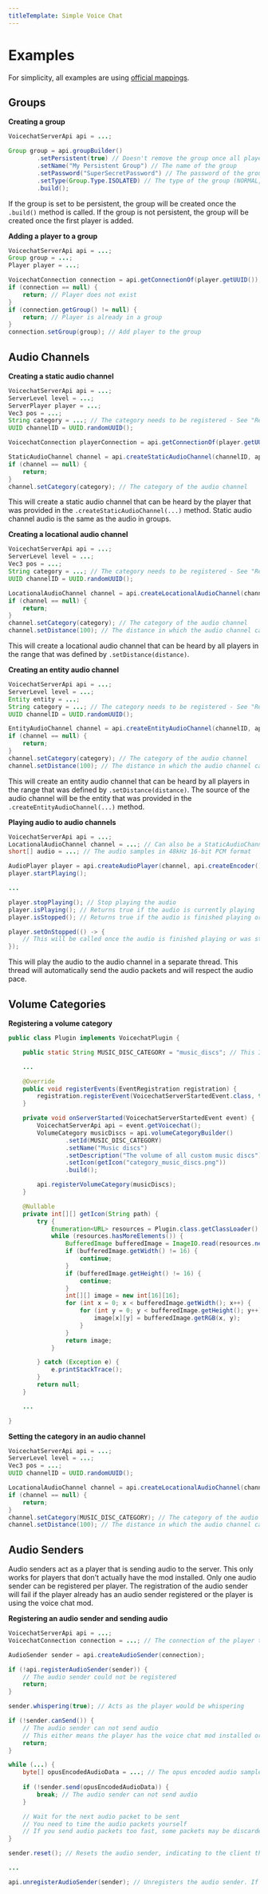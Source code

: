 ```yaml
---
titleTemplate: Simple Voice Chat
---
```


# Examples

For simplicity, all examples are using [official mappings](https://minecraft.wiki/w/Obfuscation_map).

## Groups

**Creating a group**

```java
VoicechatServerApi api = ...;

Group group = api.groupBuilder()
        .setPersistent(true) // Doesn't remove the group once all players left
        .setName("My Persistent Group") // The name of the group
        .setPassword("SuperSecretPassword") // The password of the group
        .setType(Group.Type.ISOLATED) // The type of the group (NORMAL, OPEN, ISOLATED)
        .build();
```

If the group is set to be persistent, the group will be created once the `.build()` method is called.
If the group is not persistent, the group will be created once the first player is added.

**Adding a player to a group**

```java
VoicechatServerApi api = ...;
Group group = ...;
Player player = ...;

VoicechatConnection connection = api.getConnectionOf(player.getUUID());
if (connection == null) {
    return; // Player does not exist
}
if (connection.getGroup() != null) {
    return; // Player is already in a group
}
connection.setGroup(group); // Add player to the group
```

## Audio Channels

**Creating a static audio channel**

```java
VoicechatServerApi api = ...;
ServerLevel level = ...;
ServerPlayer player = ...;
Vec3 pos = ...;
String category = ...; // The category needs to be registered - See "Registering a volume category"
UUID channelID = UUID.randomUUID();

VoicechatConnection playerConnection = api.getConnectionOf(player.getUUID());

StaticAudioChannel channel = api.createStaticAudioChannel(channelID, api.fromServerLevel(level), playerConnection);
if (channel == null) {
    return;
}
channel.setCategory(category); // The category of the audio channel
```

This will create a static audio channel that can be heard by the player that was provided in the `.createStaticAudioChannel(...)` method.
Static audio channel audio is the same as the audio in groups.


**Creating a locational audio channel**

```java
VoicechatServerApi api = ...;
ServerLevel level = ...;
Vec3 pos = ...;
String category = ...; // The category needs to be registered - See "Registering a volume category"
UUID channelID = UUID.randomUUID();

LocationalAudioChannel channel = api.createLocationalAudioChannel(channelID, api.fromServerLevel(level), api.createPosition(pos.x, pos.y, pos.z));
if (channel == null) {
    return;
}
channel.setCategory(category); // The category of the audio channel
channel.setDistance(100); // The distance in which the audio channel can be heard
```

This will create a locational audio channel that can be heard by all players in the range that was defined by `.setDistance(distance)`.


**Creating an entity audio channel**

```java
VoicechatServerApi api = ...;
ServerLevel level = ...;
Entity entity = ...;
String category = ...; // The category needs to be registered - See "Registering a volume category"
UUID channelID = UUID.randomUUID();

EntityAudioChannel channel = api.createEntityAudioChannel(channelID, api.fromEntity(entity));
if (channel == null) {
    return;
}
channel.setCategory(category); // The category of the audio channel
channel.setDistance(100); // The distance in which the audio channel can be heard
```

This will create an entity audio channel that can be heard by all players in the range that was defined by `.setDistance(distance)`.
The source of the audio channel will be the entity that was provided in the `.createEntityAudioChannel(...)` method.

**Playing audio to audio channels**

```java
VoicechatServerApi api = ...;
LocationalAudioChannel channel = ...; // Can also be a StaticAudioChannel or EntityAudioChannel
short[] audio = ...; // The audio samples in 48kHz 16-bit PCM format

AudioPlayer player = api.createAudioPlayer(channel, api.createEncoder(), audio);
player.startPlaying();

...

player.stopPlaying(); // Stop playing the audio
player.isPlaying(); // Returns true if the audio is currently playing
player.isStopped(); // Returns true if the audio is finished playing or was stopped

player.setOnStopped(() -> {
    // This will be called once the audio is finished playing or was stopped
});
```

This will play the audio to the audio channel in a separate thread.
This thread will automatically send the audio packets and will respect the audio pace.

## Volume Categories

**Registering a volume category**

```java
public class Plugin implements VoicechatPlugin {

    public static String MUSIC_DISC_CATEGORY = "music_discs"; // This ID must be unique. If a category with the same ID already exists, the category will be replaced

    ...

    @Override
    public void registerEvents(EventRegistration registration) {
        registration.registerEvent(VoicechatServerStartedEvent.class, this::onServerStarted);
    }

    private void onServerStarted(VoicechatServerStartedEvent event) {
        VoicechatServerApi api = event.getVoicechat();
        VolumeCategory musicDiscs = api.volumeCategoryBuilder()
                .setId(MUSIC_DISC_CATEGORY)
                .setName("Music discs")
                .setDescription("The volume of all custom music discs")
                .setIcon(getIcon("category_music_discs.png"))
                .build();

        api.registerVolumeCategory(musicDiscs);
    }

    @Nullable
    private int[][] getIcon(String path) {
        try {
            Enumeration<URL> resources = Plugin.class.getClassLoader().getResources(path);
            while (resources.hasMoreElements()) {
                BufferedImage bufferedImage = ImageIO.read(resources.nextElement().openStream());
                if (bufferedImage.getWidth() != 16) {
                    continue;
                }
                if (bufferedImage.getHeight() != 16) {
                    continue;
                }
                int[][] image = new int[16][16];
                for (int x = 0; x < bufferedImage.getWidth(); x++) {
                    for (int y = 0; y < bufferedImage.getHeight(); y++) {
                        image[x][y] = bufferedImage.getRGB(x, y);
                    }
                }
                return image;
            }

        } catch (Exception e) {
            e.printStackTrace();
        }
        return null;
    }

    ...

}
```

**Setting the category in an audio channel**

```java
VoicechatServerApi api = ...;
ServerLevel level = ...;
Vec3 pos = ...;
UUID channelID = UUID.randomUUID();

LocationalAudioChannel channel = api.createLocationalAudioChannel(channelID, api.fromServerLevel(level), api.createPosition(pos.x, pos.y, pos.z));
if (channel == null) {
    return;
}
channel.setCategory(MUSIC_DISC_CATEGORY); // The category of the audio channel (Registered in the previous code snippet)
channel.setDistance(100); // The distance in which the audio channel can be heard
```

## Audio Senders

Audio senders act as a player that is sending audio to the server.
This only works for players that don't actually have the mod installed.
Only one audio sender can be registered per player.
The registration of the audio sender will fail if the player already has an audio sender registered or the player is using the voice chat mod.

**Registering an audio sender and sending audio**

```java
VoicechatServerApi api = ...;
VoicechatConnection connection = ...; // The connection of the player that should act as the sender of the audio

AudioSender sender = api.createAudioSender(connection);

if (!api.registerAudioSender(sender)) {
    // The audio sender could not be registered
    return; 
}

sender.whispering(true); // Acts as the player would be whispering

if (!sender.canSend()) {
    // The audio sender can not send audio
    // This either means the player has the voice chat mod installed or the player already has an audio sender registered
    return;
}

while (...) {
    byte[] opusEncodedAudioData = ...; // The opus encoded audio samples
    
    if (!sender.send(opusEncodedAudioData)) {
        break; // The audio sender can not send audio
    }

    // Wait for the next audio packet to be sent
    // You need to time the audio packets yourself
    // If you send audio packets too fast, some packets may be discarded by the client
}

sender.reset(); // Resets the audio sender, indicating to the client that the end of a continuous audio stream was reached

...

api.unregisterAudioSender(sender); // Unregisters the audio sender. If if its not unregistered, no other plugins can register an audio sender for this player
```
